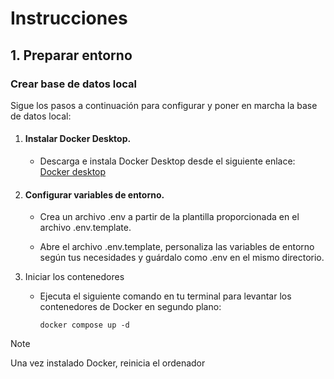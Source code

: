 # Instrucciones

## 1. Preparar entorno

### Crear base de datos local
Sigue los pasos a continuación para configurar y poner en marcha la base de datos local:

1. #### Instalar Docker Desktop.
    - Descarga e instala Docker Desktop desde el siguiente enlace: [Docker desktop](https://www.docker.com/products/docker-desktop/)

2. #### Configurar variables de entorno.
    - Crea un archivo .env a partir de la plantilla proporcionada en el archivo .env.template.

    - Abre el archivo .env.template, personaliza las variables de entorno según tus necesidades y guárdalo como .env en el mismo directorio.

3. Iniciar los contenedores
    - Ejecuta el siguiente comando en tu terminal para levantar los contenedores de Docker en segundo plano:
    
        ```
        docker compose up -d
        ```

> [!NOTE]
> Una vez instalado Docker, reinicia el ordenador 